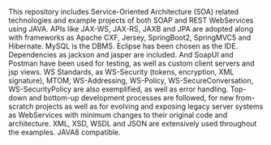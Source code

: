 This repository includes Service-Oriented Architecture (SOA) related technologies and example projects of both SOAP and REST WebServices using JAVA. APIs like JAX-WS, JAX-RS, JAXB and JPA are adopted along with frameworks as Apache CXF, Jersey, SpringBoot2, SpringMVC5 and Hibernate. MySQL is the DBMS. Eclipse has been chosen as the IDE. Dependencies as jackson and jasper are included. And SoapUI and Postman have been used for testing, as well as custom client servers and jsp views. WS Standards, as WS-Security (tokens, encryption, XML signature), MTOM, WS-Addressing, WS-Policy, WS-SecureConversation, WS-SecurityPolicy are also exemplified, as well as error handling. Top-down and bottom-up development processes are followed, for new from-scratch projects as well as for evolving and exposing legacy server systems as WebServices with minimum changes to their original code and architecture. XML, XSD, WSDL and JSON are extensively used throughout the examples. JAVA8 compatible.
